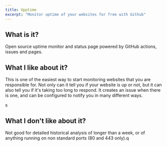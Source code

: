 ```yaml
---
title: Upptime 
excerpt: "Monitor uptime of your websites for free with Github"
---
```


## What is it? 
Open source uptime monitor and status page powered by GitHub actions, issues and pages. 

## What I like about it? 
This is one of the easiest way to start monitoring websites that you are responsible for. Not only can it tell you if your website is up or not, but it can also tell you if it's taking too long to respond. It creates an issue when there is one, and can be configured to notify you in many different ways. 

s
## What I don't like about it? 

Not good for detailed historical analysis of longer than a week, or of anything running on non standard ports (80 and 443 only).q